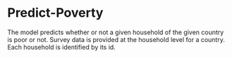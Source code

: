 # Predict-Poverty
The model predicts whether or not a given household of the given country is poor or not. Survey data is provided at the household level for a country. Each household is identified by its id.
